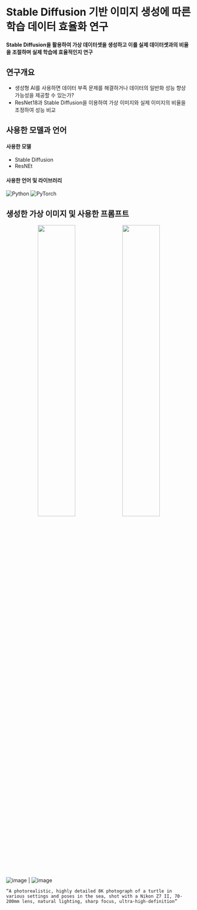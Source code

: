 # Stable Diffusion 기반 이미지 생성에 따른 학습 데이터 효율화 연구

#### Stable Diffusion을 활용하여 가상 데이터셋을 생성하고 이를 실제 데이터셋과의 비율을 조절하며 실제 학습에 효율적인지 연구


## 연구개요

* 생성형 AI를 사용하면 데이터 부족 문제를 해결하거나 데이터의 일반화 성능 향상 가능성을 제공할 수 있는가?
* ResNet18과 Stable Diffusion을 이용하여 가상 이미지와 실제 이미지의 비율을 조정하여 성능 비교


## 사용한 모델과 언어
#### 사용한 모델
* Stable Diffusion
* ResNEt

#### 사용한 언어 및 라이브러리
![Python](https://img.shields.io/badge/python-3670A0?style=for-the-badge&logo=python&logoColor=ffdd54)
![PyTorch](https://img.shields.io/badge/PyTorch-%23EE4C2C.svg?style=for-the-badge&logo=PyTorch&logoColor=white)


## 생성한 가상 이미지 및 사용한 프롬프트
<p align="center">
  <img src="https://github.com/user-attachments/assets/373d65fd-47b3-4597-83b4-0b67230fa173" width="45%"/>
  <img src="https://github.com/user-attachments/assets/4403018d-fe5f-4589-90be-a957cabc9e33" width="45%"/>
</p>

![image](https://github.com/user-attachments/assets/373d65fd-47b3-4597-83b4-0b67230fa173) | ![image](https://github.com/user-attachments/assets/4403018d-fe5f-4589-90be-a957cabc9e33)
```
“A photorealistic, highly detailed 8K photograph of a turtle in various settings and poses in the sea, shot with a Nikon Z7 II, 70-200mm lens, natural lighting, sharp focus, ultra-high-definition”
```






